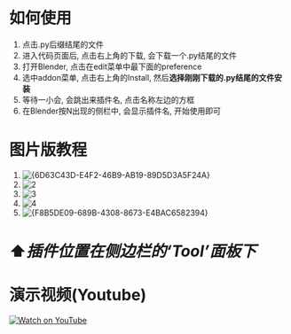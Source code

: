 # 如何使用
1. 点击.py后缀结尾的文件
2. 进入代码页面后, 点击右上角的下载, 会下载一个.py结尾的文件
3. 打开Blender, 点击在edit菜单中最下面的preference
4. 选中addon菜单, 点击右上角的Install, 然后**选择刚刚下载的.py结尾的文件安装**
5. 等待一小会, 会跳出来插件名, 点击名称左边的方框
6. 在Blender按N出现的侧栏中, 会显示插件名, 开始使用即可

# 图片版教程
1. ![{6D63C43D-E4F2-46B9-AB19-89D5D3A5F24A}](https://github.com/user-attachments/assets/1fa38e9c-048d-4f68-b0e8-ec5b58db885b)
2. ![2](https://github.com/user-attachments/assets/85182864-e7ba-43c2-b9f6-8f23eed3978c)
3. ![3](https://github.com/user-attachments/assets/a11cb922-28fd-4f0c-866e-1eeac229046d)
4. ![4](https://github.com/user-attachments/assets/241d38c0-36d3-4a52-89a8-8041100b6877)
5. ![{F8B5DE09-689B-4308-8673-E4BAC6582394}](https://github.com/user-attachments/assets/82c35367-5e5c-4ff2-8f56-372d706213d8)

# ⬆️*插件位置在侧边栏的‘Tool’面板下*

# 演示视频(Youtube)
[![Watch on YouTube](https://img.youtube.com/vi/ENUDEeIlRww/0.jpg)](https://www.youtube.com/watch?v=ENUDEeIlRww)
